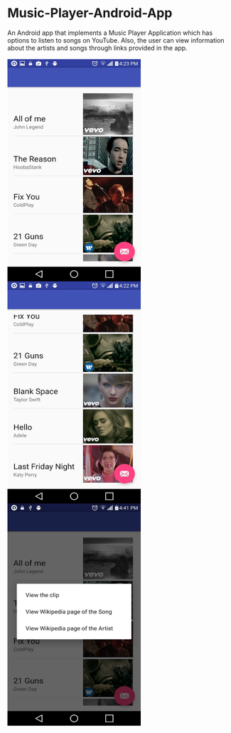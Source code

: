 # Music-Player-Android-App
An Android app that implements a Music Player Application which has options to listen to songs on YouTube. Also, the user can view information about the artists and songs through links provided in the app.
<br><br>
<a href="url"><img src="https://github.com/sbajaj7/Music-Player-Android-App/blob/master/one.png" align="center" height="500" width="300" ></a>
<a href="url"><img src="https://github.com/sbajaj7/Music-Player-Android-App/blob/master/two.png" align="center" height="500" width="300" ></a>
<a href="url"><img src="https://github.com/sbajaj7/Music-Player-Android-App/blob/master/three.png" align="center" height="500" width="300" ></a>
